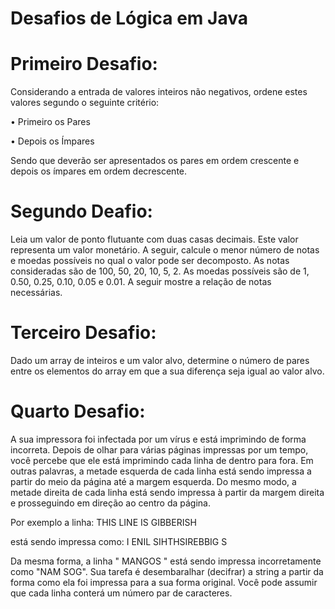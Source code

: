 # Desafios de Lógica em Java

# Primeiro Desafio:
Considerando a entrada de valores inteiros não negativos, ordene estes valores segundo  o seguinte critério: 

• Primeiro os Pares 

• Depois os Ímpares 

Sendo que deverão ser apresentados os pares em ordem crescente e depois os ímpares  em ordem decrescente. 

# Segundo Deafio:
Leia um valor de ponto flutuante com duas casas decimais. Este valor representa um valor  monetário. A seguir, calcule o menor número de notas e moedas possíveis no qual o valor  pode ser decomposto. As notas consideradas são de 100, 50, 20, 10, 5, 2. As moedas  possíveis são de 1, 0.50, 0.25, 0.10, 0.05 e 0.01. A seguir mostre a relação de notas necessárias. 

# Terceiro Desafio:
Dado um array de inteiros e um valor alvo, determine o número de pares entre os elementos  do array em que a sua diferença seja igual ao valor alvo. 

# Quarto Desafio:
A sua impressora foi infectada por um vírus e está imprimindo de forma incorreta. Depois  de olhar para várias páginas impressas por um tempo, você percebe que ele está  imprimindo cada linha de dentro para fora. Em outras palavras, a metade esquerda de cada linha está sendo impressa a partir do meio da página até a margem esquerda. Do mesmo  modo, a metade direita de cada linha está sendo impressa à partir da margem direita e  prosseguindo em direção ao centro da página. 

Por exemplo a linha: 
THIS LINE IS GIBBERISH 

está sendo impressa como: 
I ENIL SIHTHSIREBBIG S 

Da mesma forma, a linha " MANGOS " está sendo impressa incorretamente como  "NAM SOG". Sua tarefa é desembaralhar (decifrar) a string a partir da forma como ela foi  impressa para a sua forma original. Você pode assumir que cada linha conterá um número  par de caracteres. 
